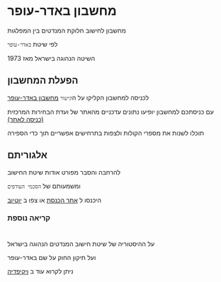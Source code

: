 # מחשבון באדר-עופר

מחשבון לחישוב חלוקת המנדטים בין המפלגות

לפי שיטת `באדר-עופר`

השיטה הנהוגה בישראל מאז 1973

## הפעלת המחשבון
לכניסה למחשבון הקליקו על ה`קישור` 
[מחשבון באדר-עופר](https://bader-ofer-calculator.netlify.app/)

עם כניסתכם למחשבון יופיעו נתונים עדכניים
מהאתר של ועדת הבחירות המרכזית [(כניסה לאתר)](https://votes25.bechirot.gov.il/)

תוכלו לשנות את מספרי הקולות
ולצפות בתרחישים אפשריים תוך כדי הספירה

## אלגוריתם

להרחבה והסבר מפורט
אודות שיטת החישוב

ומשמעותם של `הסכמי העודפים`

היכנסו ל 
[אתר הכנסת](https://main.knesset.gov.il/About/Lexicon/pages/seats.aspx)
או צפו ב 
[יוטיוב](https://www.youtube.com/watch?v=iTCAMlQtxmc)


### קריאה נוספת
#
על ההיסטוריה של שיטת חישוב המנדטים הנהוגה בישראל

ועל תיקון החוק על שם באדר-עופר

ניתן לקרוא עוד ב
[ויקיפדיה](https://he.wikipedia.org/wiki/%D7%97%D7%95%D7%A7_%D7%91%D7%93%D7%A8-%D7%A2%D7%95%D7%A4%D7%A8)

